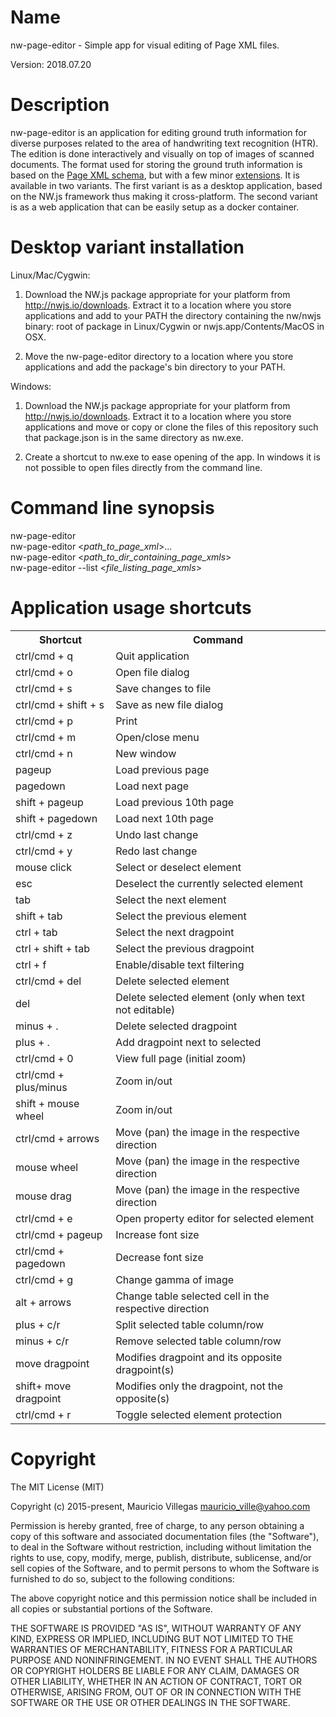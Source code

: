 # Name

nw-page-editor - Simple app for visual editing of Page XML files.

Version: 2018.07.20


# Description

nw-page-editor is an application for editing ground truth information for
diverse purposes related to the area of handwriting text recognition (HTR).
The edition is done interactively and visually on top of images of scanned
documents. The format used for storing the ground truth information is based
on the [Page XML schema](http://www.primaresearch.org/tools/PAGELibraries),
but with a few minor [extensions](https://github.com/mauvilsa/pageformat). It
is available in two variants. The first variant is as a desktop application,
based on the NW.js framework thus making it cross-platform. The second variant
is as a web application that can be easily setup as a docker container.


# Desktop variant installation

Linux/Mac/Cygwin:

1. Download the NW.js package appropriate for your platform from
   http://nwjs.io/downloads. Extract it to a location where you store
   applications and add to your PATH the directory containing the nw/nwjs
   binary: root of package in Linux/Cygwin or nwjs.app/Contents/MacOS in OSX.

2. Move the nw-page-editor directory to a location where you store
   applications and add the package's bin directory to your PATH.

Windows:

1. Download the NW.js package appropriate for your platform from
   http://nwjs.io/downloads. Extract it to a location where you store
   applications and move or copy or clone the files of this repository such
   that package.json is in the same directory as nw.exe.

2. Create a shortcut to nw.exe to ease opening of the app. In windows it is
   not possible to open files directly from the command line.


# Command line synopsis

nw-page-editor  
nw-page-editor <*path_to_page_xml*>...  
nw-page-editor <*path_to_dir_containing_page_xmls*>   
nw-page-editor --list <*file_listing_page_xmls*>


# Application usage shortcuts

<table>
<tr><th>Shortcut</th>              <th>Command</th></tr>

<tr><td>ctrl/cmd + q</td>          <td>Quit application</td></tr>
<tr><td>ctrl/cmd + o</td>          <td>Open file dialog</td></tr>
<tr><td>ctrl/cmd + s</td>          <td>Save changes to file</td></tr>
<tr><td>ctrl/cmd + shift + s</td>  <td>Save as new file dialog</td></tr>
<tr><td>ctrl/cmd + p</td>          <td>Print</td></tr>
<tr><td>ctrl/cmd + m</td>          <td>Open/close menu</td></tr>
<tr><td>ctrl/cmd + n</td>          <td>New window</td></tr>
<tr><td>pageup</td>                <td>Load previous page</td></tr>
<tr><td>pagedown</td>              <td>Load next page</td></tr>
<tr><td>shift + pageup</td>        <td>Load previous 10th page</td></tr>
<tr><td>shift + pagedown</td>      <td>Load next 10th page</td></tr>

<tr><td>ctrl/cmd + z</td>          <td>Undo last change</td></tr>
<tr><td>ctrl/cmd + y</td>          <td>Redo last change</td></tr>

<tr><td>mouse click</td>           <td>Select or deselect element</td></tr>
<tr><td>esc</td>                   <td>Deselect the currently selected element</td></tr>
<tr><td>tab</td>                   <td>Select the next element</td></tr>
<tr><td>shift + tab</td>           <td>Select the previous element</td></tr>
<tr><td>ctrl + tab</td>            <td>Select the next dragpoint</td></tr>
<tr><td>ctrl + shift + tab</td>    <td>Select the previous dragpoint</td></tr>
<tr><td>ctrl + f</td>              <td>Enable/disable text filtering</td></tr>

<tr><td>ctrl/cmd + del</td>        <td>Delete selected element</td></tr>
<tr><td>del</td>                   <td>Delete selected element (only when text not editable)</td></tr>
<tr><td>minus + .</td>             <td>Delete selected dragpoint</td></tr>
<tr><td>plus + .</td>              <td>Add dragpoint next to selected</td></tr>

<tr><td>ctrl/cmd + 0</td>          <td>View full page (initial zoom)</td></tr>
<tr><td>ctrl/cmd + plus/minus</td> <td>Zoom in/out</td></tr>
<tr><td>shift + mouse wheel</td>   <td>Zoom in/out</td></tr>
<tr><td>ctrl/cmd + arrows</td>     <td>Move (pan) the image in the respective direction</td></tr>
<tr><td>mouse wheel</td>           <td>Move (pan) the image in the respective direction</td></tr>
<tr><td>mouse drag</td>            <td>Move (pan) the image in the respective direction</td></tr>

<tr><td>ctrl/cmd + e</td>          <td>Open property editor for selected element</td></tr>

<tr><td>ctrl/cmd + pageup</td>     <td>Increase font size</td></tr>
<tr><td>ctrl/cmd + pagedown</td>   <td>Decrease font size</td></tr>
<tr><td>ctrl/cmd + g</td>          <td>Change gamma of image</td></tr>

<tr><td>alt + arrows</td>          <td>Change table selected cell in the respective direction</td></tr>
<tr><td>plus + c/r</td>            <td>Split selected table column/row</td></tr>
<tr><td>minus + c/r</td>           <td>Remove selected table column/row</td></tr>
<tr><td>move dragpoint</td>        <td>Modifies dragpoint and its opposite dragpoint(s)</td></tr>
<tr><td>shift+ move dragpoint</td> <td>Modifies only the dragpoint, not the opposite(s)</td></tr>

<tr><td>ctrl/cmd + r</td>          <td>Toggle selected element protection</td></tr>
</table>


# Copyright

The MIT License (MIT)

Copyright (c) 2015-present, Mauricio Villegas <mauricio_ville@yahoo.com>

Permission is hereby granted, free of charge, to any person obtaining a copy
of this software and associated documentation files (the "Software"), to deal
in the Software without restriction, including without limitation the rights
to use, copy, modify, merge, publish, distribute, sublicense, and/or sell
copies of the Software, and to permit persons to whom the Software is
furnished to do so, subject to the following conditions:

The above copyright notice and this permission notice shall be included in all
copies or substantial portions of the Software.

THE SOFTWARE IS PROVIDED "AS IS", WITHOUT WARRANTY OF ANY KIND, EXPRESS OR
IMPLIED, INCLUDING BUT NOT LIMITED TO THE WARRANTIES OF MERCHANTABILITY,
FITNESS FOR A PARTICULAR PURPOSE AND NONINFRINGEMENT. IN NO EVENT SHALL THE
AUTHORS OR COPYRIGHT HOLDERS BE LIABLE FOR ANY CLAIM, DAMAGES OR OTHER
LIABILITY, WHETHER IN AN ACTION OF CONTRACT, TORT OR OTHERWISE, ARISING FROM,
OUT OF OR IN CONNECTION WITH THE SOFTWARE OR THE USE OR OTHER DEALINGS IN THE
SOFTWARE.
